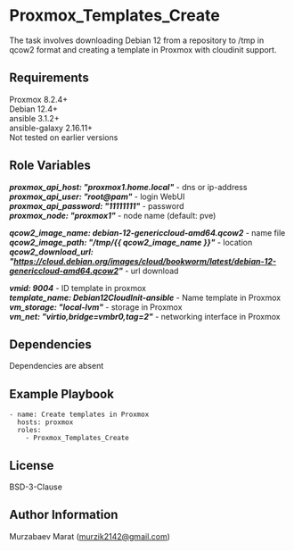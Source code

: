 Proxmox_Templates_Create
=========

The task involves downloading Debian 12 from a repository to /tmp in qcow2 format and creating a template in Proxmox with cloudinit support.

Requirements
------------

Proxmox 8.2.4+\
Debian 12.4+\
ansible 3.1.2+\
ansible-galaxy 2.16.11+\
Not tested on earlier versions

Role Variables
--------------

___proxmox_api_host: "proxmox1.home.local"___ - dns or ip-address\
___proxmox_api_user: "root@pam"___ - login WebUI\
___proxmox_api_password: "11111111"___ - password\
___proxmox_node: "proxmox1"___ - node name (default: pve)

___qcow2_image_name: debian-12-genericcloud-amd64.qcow2___ - name file\
___qcow2_image_path: "/tmp/{{ qcow2_image_name }}"___ - location\
___qcow2_download_url: "https://cloud.debian.org/images/cloud/bookworm/latest/debian-12-genericcloud-amd64.qcow2"___ - url download

___vmid: 9004___ - ID template in proxmox\
___template_name: Debian12CloudInit-ansible___ - Name template in Proxmox\
___vm_storage: "local-lvm"___ - storage in Proxmox\
___vm_net: "virtio,bridge=vmbr0,tag=2"___ - networking interface in Proxmox

Dependencies
------------

Dependencies are absent

Example Playbook
----------------

```
- name: Create templates in Proxmox
  hosts: proxmox
  roles:
    - Proxmox_Templates_Create
```

License
-------

BSD-3-Clause

Author Information
------------------

Murzabaev Marat (murzik2142@gmail.com)
